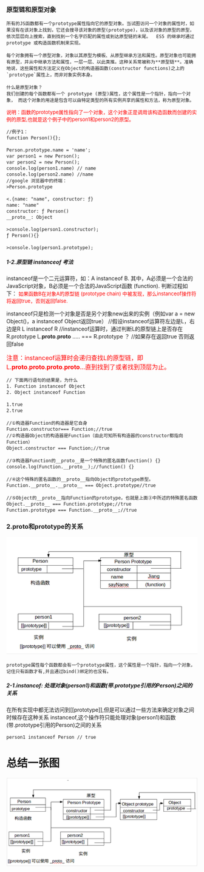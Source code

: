

### 原型链和原型对象
```
所有的JS函数都有一个prototype属性指向它的原型对象。当试图访问一个对象的属性时，如果没有在该对象上找到，它还会搜寻该对象的原型(prototype)，以及该对象的原型的原型，依次层层向上搜索，直到找到一个名字匹配的属性或到达原型链的末尾。  ES5 的继承时通过 prototype 或构造函数机制来实现。

每个对象拥有一个原型对象，对象以其原型为模板、从原型继承方法和属性。原型对象也可能拥有原型，并从中继承方法和属性，一层一层、以此类推。这种关系常被称为**原型链**。准确地说，这些属性和方法定义在Object的构造器函数(constructor functions)之上的`prototype`属性上，而非对象实例本身。

什么是原型对象？
我们创建的每个函数都有一个 prototype (原型)属性，这个属性是一个指针，指向一个对象， 而这个对象的用途是包含可以由特定类型的所有实例共享的属性和方法，称为原型对象。
```
<font color="red" size=2>说明：函数的prototype属性指向了一个对象，这个对象正是调用该构造函数而创建的实例的原型,也就是这个例子中的person1和person2的原型。</font> 
```
//例子1：
function Person(){};

Person.prototype.name = 'name';
var person1 = new Person();
var person2 = new Person();
console.log(person1.name) // name
console.log(person2.name) //name
//google 浏览器中的终端：
>Person.prototype

<.{name: "name", constructor: ƒ}
name: "name"
constructor: ƒ Person()
__proto__: Object

>console.log(person1.constructor);
ƒ Person(){}

>console.log(person1.prototype);

```

##### 1-2.原型链 instanceof 考法
instanceof是一个二元运算符，如：A instanceof B. 其中，A必须是一个合法的JavaScript对象，B必须是一个合法的JavaScript函数 (function). 判断过程如下：
<font color="red" size=2>如果函数B在对象A的原型链 (prototype chain) 中被发现，那么instanceof操作符将返回true，否则返回false.</font>

instanceof只是检测一个对象是否是另个对象new出来的实例（例如var a = new Object()，a instanceof Object返回true）
//假设instanceof运算符左边是L，右边是R
L instanceof R 
//instanceof运算时，通过判断L的原型链上是否存在R.prototype
L.__proto__.__proto__ ..... === R.prototype ？
//如果存在返回true 否则返回false

<font color="red" size=3>注意：instanceof运算时会递归查找L的原型链，即L.__proto__.__proto__.__proto__.__proto__...直到找到了或者找到顶层为止。</font>
```
// 下面两行语句的结果是，为什么
1. Function instanceof Object
2. Object instanceof Function

1.true
2.true

//①构造器Function的构造器是它自身
Function.constructor=== Function;//true
//②构造器Object的构造器是Function（由此可知所有构造器的constructor都指向Function）
Object.constructor === Function;//true

//③构造器Function的__proto__是一个特殊的匿名函数function() {}
console.log(Function.__proto__);//function() {}

//④这个特殊的匿名函数的__proto__指向Object的prototype原型。
Function.__proto__.__proto__ === Object.prototype//true

//⑤Object的__proto__指向Function的prototype，也就是上面③中所述的特殊匿名函数
Object.__proto__ === Function.prototype;//true
Function.prototype === Function.__proto__;//true
```

### 2.proto和prototype的关系
![avatar](./proto和prototype的关系.jpg)
```
prototype属性每个函数都会有一个prototype属性，这个属性是一个指针，指向一个对象，记住只有函数才有,并且通过bind()绑定的也没有。
```

##### 2-1.instancof: 处理对象(person1)和函数(带.prototype引用的Person)之间的关系
在所有实现中都无法访问到[[prototype]],但是可以通过一些方法来确定对象之间时候存在这种关系
instanceof,这个操作符只能处理对象(person1)和函数(带.prototype引用的Person)之间的关系
```
person1 instanceof Person // true
```

# 总结一张图
![avatar](./原型链总结一张图.jpg)

